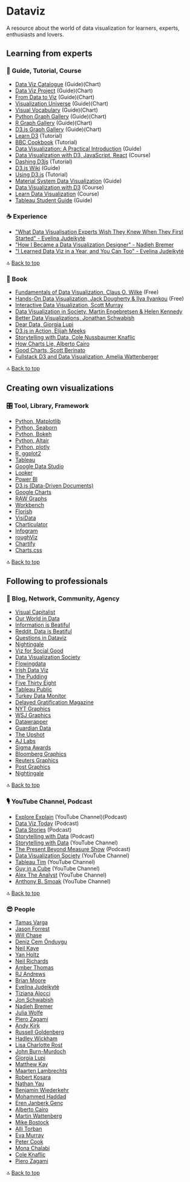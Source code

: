 # Dataviz

A resource about the world of data visualization for learners, experts, enthusiasts and lovers.

## Learning from experts

### :compass: Guide, Tutorial, Course
- [Data Viz Catalogue](https://datavizcatalogue.com/) (Guide)(Chart)
- [Data Viz Project](https://datavizproject.com/) (Guide)(Chart)
- [From Data to Viz](https://www.data-to-viz.com) (Guide)(Chart)
- [Visualization Universe](http://visualizationuniverse.com) (Guide)(Chart)
- [Visual Vocabulary](https://ft-interactive.github.io/visual-vocabulary/) (Guide)(Chart)
- [Python Graph Gallery](https://www.python-graph-gallery.com) (Guide)(Chart)
- [R Graph Gallery](https://www.r-graph-gallery.com) (Guide)(Chart)
- [D3.js Graph Gallery](https://www.d3-graph-gallery.com) (Guide)(Chart)
- [Learn D3](https://observablehq.com/collection/@d3/learn-d3) (Tutorial)
- [BBC Cookbook](https://bbc.github.io/rcookbook/) (Tutorial)
- [Data Visualization: A Practical Introduction](https://socviz.co/index.html) (Guide)
- [Data Visualization with D3, JavaScript, React](https://www.youtube.com/watch?v=2LhoCfjm8R4) (Course)
- [Dashing D3js](https://www.dashingd3js.com/d3-tutorial) (Tutorial)
- [D3.js Wiki](https://github.com/d3/d3/wiki) (Guide)
- [Using D3.js](http://using-d3js.com/index.html) (Tutorial)
- [Material System Data Visualization](https://material.io/design/communication/data-visualization.html#principles) (Guide)
- [Data Visualization with D3](https://www.freecodecamp.org/learn/data-visualization/) (Course)
- [Learn Data Visualization](https://www.kaggle.com/learn/data-visualization) (Course)
- [Tableau Student Guide](https://www.thetableaustudentguide.com) (Guide)

### :coffee: Experience
- ["What Data Visualisation Experts Wish They Knew When They First Started" - Evelina Judeikytė](https://medium.com/nightingale/what-data-visualisation-experts-wish-they-knew-when-they-first-started-e9bd4906d25)
- ["How I Became a Data Visualization Designer" - Nadieh Bremer](https://www.visualcinnamon.com/resources/learning-data-visualization/)
- ["I Learned Data Viz in a Year, and You Can Too" - Evelina Judeikytė](https://medium.com/nightingale/i-learned-data-viz-in-a-year-and-you-can-too-2b610d25946e)

:top: [Back to top](#dataviz)

### :closed_book: Book
- [Fundamentals of Data Visualization, Claus O. Wilke](https://clauswilke.com/dataviz/) (Free)
- [Hands-On Data Visualization, Jack Dougherty & Ilya Ilyankou](https://handsondataviz.org) (Free)
- [Interactive Data Visualization, Scott Murray](https://www.oreilly.com/library/view/interactive-data-visualization/9781449340223/)
- [Data Visualization in Society, Martin Engebretsen & Helen Kennedy](https://www.aup.nl/en/book/9789463722902/data-visualization-in-society)
- [Better Data Visualizations, Jonathan Schwabish](http://cup.columbia.edu/book/better-data-visualizations/9780231193115)
- [Dear Data, Giorgia Lupi](https://www.amazon.com/Dear-Data-Giorgia-Lupi/dp/1616895322)
- [D3.js in Action, Elijah Meeks](https://www.amazon.com/D3-js-Action-Data-visualization-JavaScript/dp/1617294489)
- [Storytelling with Data, Cole Nussbaumer Knaflic](https://www.amazon.com/gp/product/1119002257/)
- [How Charts Lie, Alberto Cairo](https://www.amazon.com/How-Charts-Lie-Getting-Information/dp/1324001569)
- [Good Charts, Scott Berinato](https://www.amazon.com/Good-Charts-Smarter-Persuasive-Visualizations/dp/1633690709)
- [Fullstack D3 and Data Visualization, Amelia Wattenberger](https://www.newline.co/fullstack-d3)

:top: [Back to top](#dataviz)

## Creating own visualizations

### :control_knobs: Tool, Library, Framework
- [Python, Matplotlib](https://matplotlib.org)
- [Python, Seaborn](https://seaborn.pydata.org/)
- [Python, Bokeh](https://bokeh.org)
- [Python, Altair](https://altair-viz.github.io)
- [Python, plotly](https://plotly.com)
- [R, ggplot2](https://ggplot2.tidyverse.org)
- [Tableau](https://www.tableau.com)
- [Google Data Studio](https://datastudio.google.com/overview)
- [Looker](https://looker.com)
- [Power BI](https://powerbi.microsoft.com/)
- [D3.js (Data-Driven Documents)](https://d3js.org)
- [Google Charts](https://developers.google.com/chart/)
- [RAW Graphs](https://rawgraphs.io)
- [Workbench](https://workbenchdata.com)
- [Florish](https://flourish.studio/)
- [VisiData](https://jsvine.github.io/intro-to-visidata/)
- [Charticulator](https://charticulator.com/index.html)
- [Infogram](https://infogram.com)
- [roughViz](https://github.com/jwilber/roughViz)
- [Chartify](https://github.com/spotify/chartify)
- [Charts.css](https://github.com/ChartsCSS/charts.css)

:top: [Back to top](#dataviz)

## Following to professionals

### :partying_face: Blog, Network, Community, Agency
- [Visual Capitalist](https://www.visualcapitalist.com)
- [Our World in Data](https://ourworldindata.org)
- [Information is Beatiful](https://informationisbeautiful.net)
- [Reddit, Data is Beatiful](https://www.reddit.com/r/dataisbeautiful/)
- [Questions in Dataviz](https://questionsindataviz.com)
- [Nightingale](https://medium.com/nightingale)
- [Viz for Social Good](https://twitter.com/VizFSG)
- [Data Visualization Society](https://www.datavisualizationsociety.com)
- [Flowingdata](https://flowingdata.com)
- [Irish Data Viz](https://twitter.com/IrishDataViz)
- [The Pudding](https://pudding.cool)
- [Five Thirty Eight](https://twitter.com/FiveThirtyEight)
- [Tableau Public](https://public.tableau.com/en-us/gallery)
- [Turkey Data Monitor](https://twitter.com/turkeymonitor)
- [Delayed Gratification Magazine](https://www.slow-journalism.com)
- [NYT Graphics](https://twitter.com/nytgraphics)
- [WSJ Graphics](https://twitter.com/WSJGraphics)
- [Datawrapper](https://twitter.com/Datawrapper)
- [Guardian Data](https://twitter.com/GuardianData)
- [The Upshot](https://twitter.com/UpshotNYT)
- [AJ Labs](https://twitter.com/ajlabs)
- [Sigma Awards](https://twitter.com/sigmaawards)
- [Bloomberg Graphics](https://twitter.com/BBGVisualData)
- [Reuters Graphics](https://twitter.com/ReutersGraphics)
- [Post Graphics](https://twitter.com/PostGraphics)
- [Nightingale](https://nightingaledvs.com)

:top: [Back to top](#dataviz)

### :studio_microphone: YouTube Channel, Podcast
- [Explore Explain](https://www.visualisingdata.com/podcast/) (YouTube Channel)(Podcast)
- [Data Viz Today](https://dataviztoday.com) (Podcast)
- [Data Stories](https://datastori.es) (Podcast)
- [Storytelling with Data](https://www.storytellingwithdata.com/podcast) (Podcast)
- [Storytelling with Data](https://www.youtube.com/channel/UCjhGlILWNloXJdR2NTCBMlA/featured) (YouTube Channel)
- [The Present Beyond Measure Show](https://leapica.com/podcast/) (Podcast)
- [Data Visualization Society](https://www.youtube.com/c/DataVisualizationSociety/featured) (YouTube Channel)
- [Tableau Tim](https://www.youtube.com/c/TableauTim/featured) (YouTube Channel)
- [Guy in a Cube](https://www.youtube.com/c/GuyinaCube/featured) (YouTube Channel)
- [Alex The Analyst](https://www.youtube.com/channel/UC7cs8q-gJRlGwj4A8OmCmXg) (YouTube Channel)
- [Anthony B. Smoak](https://www.youtube.com/c/AnthonySmoak/videos) (YouTube Channel)

:top: [Back to top](#dataviz)

### :sunglasses: People
- [Tamas Varga](https://twitter.com/imperativusz)
- [Jason Forrest](https://twitter.com/Jasonforrestftw)
- [Will Chase](https://twitter.com/W_R_Chase)
- [Deniz Cem Önduygu](https://twitter.com/denizcemonduygu)
- [Neil Kaye](https://twitter.com/neilrkaye)
- [Yan Holtz](https://twitter.com/R_Graph_Gallery)
- [Neil Richards](https://twitter.com/theneilrichards)
- [Amber Thomas](https://twitter.com/ProQuesAsker)
- [RJ Andrews](https://twitter.com/infowetrust)
- [Brian Moore](https://twitter.com/BMooreWasTaken)
- [Evelina Judeikytė](https://twitter.com/evelinajud)
- [Tiziana Alocci](https://twitter.com/Altiziana)
- [Jon Schwabish](https://twitter.com/jschwabish)
- [Nadieh Bremer](https://twitter.com/NadiehBremer)
- [Julia Wolfe](https://twitter.com/juruwolfe)
- [Piero Zagami](https://twitter.com/pierozagami)
- [Andy Kirk](https://twitter.com/visualisingdata)
- [Russell Goldenberg](https://twitter.com/codenberg)
- [Hadley Wickham](https://twitter.com/hadleywickham)
- [Lisa Charlotte Rost](https://twitter.com/lisacrost)
- [John Burn-Murdoch](https://twitter.com/jburnmurdoch)
- [Giorgia Lupi](https://twitter.com/giorgialupi)
- [Matthew Kay](https://twitter.com/mjskay)
- [Maarten Lambrechts](https://twitter.com/maartenzam)
- [Robert Kosara](https://twitter.com/eagereyes)
- [Nathan Yau](https://twitter.com/flowingdata)
- [Benjamin Wiederkehr](https://twitter.com/wiederkehr)
- [Mohammed Haddad](https://twitter.com/haddadme)
- [Eren Janberk Genç](https://twitter.com/ejgenc)
- [Alberto Cairo](https://twitter.com/AlbertoCairo)
- [Martin Wattenberg](https://twitter.com/wattenberg)
- [Mike Bostock](https://twitter.com/mbostock)
- [Alli Torban](https://twitter.com/AlliTorban)
- [Eva Murray](https://twitter.com/TriMyData)
- [Peter Cook](https://twitter.com/peter_r_cook)
- [Mona Chalabi](https://twitter.com/MonaChalabi)
- [Cole Knaflic](https://twitter.com/storywithdata)
- [Piero Zagami](https://twitter.com/pierozagami)

:top: [Back to top](#dataviz)